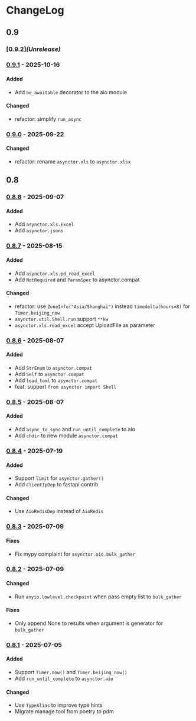 # ChangeLog

## 0.9

### [0.9.2]*(Unrelease)*

### [0.9.1](../../releases/tag/v0.9.1) - 2025-10-16

#### Added
- Add `be_awaitable` decorator to the aio module

#### Changed
- refactor: simplify `run_async`

### [0.9.0](../../releases/tag/v0.9.0) - 2025-09-22

#### Changed
- refactor: rename `asynctor.xls` to `asynctor.xlsx`

## 0.8

### [0.8.8](../../releases/tag/v0.8.8) - 2025-09-07

#### Added
- Add `asynctor.xls.Excel`
- Add `asynctor.jsons`

### [0.8.7](../../releases/tag/v0.8.7) - 2025-08-15

#### Added
- Add `asynctor.xls.pd_read_excel`
- Add `NotRequired` and `ParamSpec` to asynctor.compat

#### Changed
- refactor: use `ZoneInfo("Asia/Shanghai")` instead `timedelta(hours=8)` for `Timer.beijing_now`
- `asynctor.util.Shell.run` support `**kw`
- `asynctor.xls.read_excel` accept UploadFile as parameter

### [0.8.6](../../releases/tag/v0.8.6) - 2025-08-07

#### Added
- Add `StrEnum` to `asynctor.compat`
- Add `Self` to `asynctor.compat`
- Add `load_toml` to `asynctor.compat`
- feat: support `from asynctor import Shell`

### [0.8.5](../../releases/tag/v0.8.5) - 2025-08-07

#### Added
- Add `async_to_sync` and `run_until_complete` to aio
- Add `chdir` to new module `asynctor.compat`

### [0.8.4](../../releases/tag/v0.8.4) - 2025-07-19

#### Added
- Support `limit` for `asynctor.gather()`
- Add `ClientIpDep` to fastapi contrib

#### Changed
- Use `AioRedisDep` instead of `AioRedis`

### [0.8.3](../../releases/tag/v0.8.3) - 2025-07-09

#### Fixes
- Fix mypy complaint for `asynctor.aio.bulk_gather`

### [0.8.2](../../releases/tag/v0.8.2) - 2025-07-09

#### Changed
- Run `anyio.lowlevel.checkpoint` when pass empty list to `bulk_gather`

#### Fixes
- Only append None to results when argument is generator for `bulk_gather`

### [0.8.1](../../releases/tag/v0.8.1) - 2025-07-05

#### Added
- Support `Timer.now()` and `Timer.beijing_now()`
- Add `run_until_complete` to `asynctor.aio`

#### Changed
- Use `TypeAlias` to improve type hints
- Migrate manage tool from poetry to pdm
